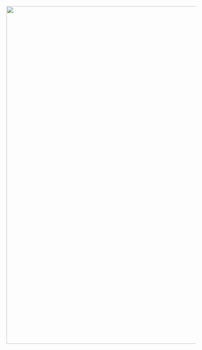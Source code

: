 <img src="https://drive.google.com/file/d/1E4trjzvmwpIgkxx2GGbNuSbJAUA8H5lF/view?usp=sharing" width=900 hspace="10">


